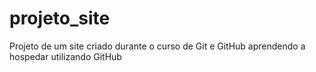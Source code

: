 # projeto_site
Projeto de um site criado durante o curso de Git e GitHub
aprendendo a hospedar utilizando GitHub
